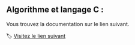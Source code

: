 ## Algorithme et langage C : 

Vous trouvez la documentation sur le lien suivant. 

:label: [Visitez le lien suivant](https://github.com/tijaniabdellatif/Algorithme_C/wiki)


